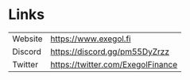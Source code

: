 # Links

|         |                                   |
| ------- | --------------------------------- |
| Website | https://www.exegol.fi             |
| Discord | https://discord.gg/pm55DyZrzz     |
| Twitter | https://twitter.com/ExegolFinance |